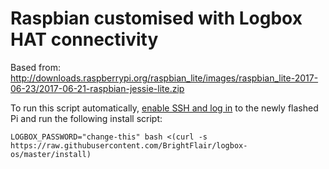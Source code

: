 # Raspbian customised with Logbox HAT connectivity

Based from: http://downloads.raspberrypi.org/raspbian_lite/images/raspbian_lite-2017-06-23/2017-06-21-raspbian-jessie-lite.zip

To run this script automatically, [enable SSH and log in][ssh] to the newly flashed Pi and run the following install script:

```
LOGBOX_PASSWORD="change-this" bash <(curl -s https://raw.githubusercontent.com/BrightFlair/logbox-os/master/install)
```

[ssh]: https://www.raspberrypi.org/documentation/remote-access/ssh/ 

